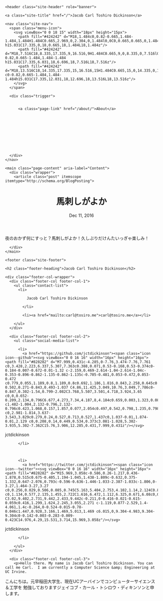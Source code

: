 <!DOCTYPE html>
<html lang="en">

  <head>
  <meta charset="utf-8">
  <meta http-equiv="X-UA-Compatible" content="IE=edge">
  <meta name="viewport" content="width=device-width, initial-scale=1">

  <title>馬刺しがよか</title>
  <meta name="description" content="夜のおかず何にすっと？馬刺しがよか！久しぶりだけんたいっぎゃ楽しみ！">

  <link rel="stylesheet" href="/assets/main.css">
  <link rel="canonical" href="http://localhost:4000/jekyll/update/2016/12/11/%E9%A6%AC%E5%88%BA%E3%81%97%E3%81%8C%E3%82%88%E3%81%8B.mdown">
  <link rel="alternate" type="application/rss+xml" title="Jacob Carl Toshiro Dickinson" href="/feed.xml">
  
  
</head>


  <body>

    <header class="site-header" role="banner">

  <div class="wrapper">

    <a class="site-title" href="/">Jacob Carl Toshiro Dickinson</a>

    <nav class="site-nav">
      <span class="menu-icon">
        <svg viewBox="0 0 18 15" width="18px" height="15px">
          <path fill="#424242" d="M18,1.484c0,0.82-0.665,1.484-1.484,1.484H1.484C0.665,2.969,0,2.304,0,1.484l0,0C0,0.665,0.665,0,1.484,0 h15.031C17.335,0,18,0.665,18,1.484L18,1.484z"/>
          <path fill="#424242" d="M18,7.516C18,8.335,17.335,9,16.516,9H1.484C0.665,9,0,8.335,0,7.516l0,0c0-0.82,0.665-1.484,1.484-1.484 h15.031C17.335,6.031,18,6.696,18,7.516L18,7.516z"/>
          <path fill="#424242" d="M18,13.516C18,14.335,17.335,15,16.516,15H1.484C0.665,15,0,14.335,0,13.516l0,0 c0-0.82,0.665-1.484,1.484-1.484h15.031C17.335,12.031,18,12.696,18,13.516L18,13.516z"/>
        </svg>
      </span>

      <div class="trigger">
        
          
          <a class="page-link" href="/about/">About</a>
          
        
          
        
          
        
          
        
          
        
      </div>
    </nav>

  </div>

</header>


    <main class="page-content" aria-label="Content">
      <div class="wrapper">
        <article class="post" itemscope itemtype="http://schema.org/BlogPosting">

  <header class="post-header">
    <h1 class="post-title" itemprop="name headline">馬刺しがよか</h1>
    <p class="post-meta"><time datetime="2016-12-11T16:03:41-08:00" itemprop="datePublished">Dec 11, 2016</time></p>
  </header>

  <div class="post-content" itemprop="articleBody">
    夜のおかず何にすっと？馬刺しがよか！久しぶりだけんたいっぎゃ楽しみ！
  </div>

  
</article>

      </div>
    </main>

    <footer class="site-footer">

  <div class="wrapper">

    <h2 class="footer-heading">Jacob Carl Toshiro Dickinson</h2>

    <div class="footer-col-wrapper">
      <div class="footer-col footer-col-1">
        <ul class="contact-list">
          <li>
            
              Jacob Carl Toshiro Dickinson
            
            </li>
            
            <li><a href="mailto:carl@tosiro.me">carl@tosiro.me</a></li>
            
        </ul>
      </div>

      <div class="footer-col footer-col-2">
        <ul class="social-media-list">
          
          <li>
            <a href="https://github.com/jctdickinson"><span class="icon icon--github"><svg viewBox="0 0 16 16" width="16px" height="16px"><path fill="#828282" d="M7.999,0.431c-4.285,0-7.76,3.474-7.76,7.761 c0,3.428,2.223,6.337,5.307,7.363c0.388,0.071,0.53-0.168,0.53-0.374c0-0.184-0.007-0.672-0.01-1.32 c-2.159,0.469-2.614-1.04-2.614-1.04c-0.353-0.896-0.862-1.135-0.862-1.135c-0.705-0.481,0.053-0.472,0.053-0.472 c0.779,0.055,1.189,0.8,1.189,0.8c0.692,1.186,1.816,0.843,2.258,0.645c0.071-0.502,0.271-0.843,0.493-1.037 C4.86,11.425,3.049,10.76,3.049,7.786c0-0.847,0.302-1.54,0.799-2.082C3.768,5.507,3.501,4.718,3.924,3.65 c0,0,0.652-0.209,2.134,0.796C6.677,4.273,7.34,4.187,8,4.184c0.659,0.003,1.323,0.089,1.943,0.261 c1.482-1.004,2.132-0.796,2.132-0.796c0.423,1.068,0.157,1.857,0.077,2.054c0.497,0.542,0.798,1.235,0.798,2.082 c0,2.981-1.814,3.637-3.543,3.829c0.279,0.24,0.527,0.713,0.527,1.437c0,1.037-0.01,1.874-0.01,2.129 c0,0.208,0.14,0.449,0.534,0.373c3.081-1.028,5.302-3.935,5.302-7.362C15.76,3.906,12.285,0.431,7.999,0.431z"/></svg>
</span><span class="username">jctdickinson</span></a>

          </li>
          

          
          <li>
            <a href="https://twitter.com/jctdickinson"><span class="icon icon--twitter"><svg viewBox="0 0 16 16" width="16px" height="16px"><path fill="#828282" d="M15.969,3.058c-0.586,0.26-1.217,0.436-1.878,0.515c0.675-0.405,1.194-1.045,1.438-1.809c-0.632,0.375-1.332,0.647-2.076,0.793c-0.596-0.636-1.446-1.033-2.387-1.033c-1.806,0-3.27,1.464-3.27,3.27 c0,0.256,0.029,0.506,0.085,0.745C5.163,5.404,2.753,4.102,1.14,2.124C0.859,2.607,0.698,3.168,0.698,3.767 c0,1.134,0.577,2.135,1.455,2.722C1.616,6.472,1.112,6.325,0.671,6.08c0,0.014,0,0.027,0,0.041c0,1.584,1.127,2.906,2.623,3.206 C3.02,9.402,2.731,9.442,2.433,9.442c-0.211,0-0.416-0.021-0.615-0.059c0.416,1.299,1.624,2.245,3.055,2.271 c-1.119,0.877-2.529,1.4-4.061,1.4c-0.264,0-0.524-0.015-0.78-0.046c1.447,0.928,3.166,1.469,5.013,1.469 c6.015,0,9.304-4.983,9.304-9.304c0-0.142-0.003-0.283-0.009-0.423C14.976,4.29,15.531,3.714,15.969,3.058z"/></svg>
</span><span class="username">jctdickinson</span></a>

          </li>
          
        </ul>
      </div>

      <div class="footer-col footer-col-3">
        <p>Hello there. My name is Jacob Carl Toshiro Dickinson. You can call me Carl.  I am currently a Computer Science &amp; Engineering at UC Irvine.
こんにちは。元早稲田大学生、現在UCアーバインでコンピューターサイエンス＆工学を 勉強しておりますジェイコブ・カール・トシロウ・ディキンソンと申します。
</p>
      </div>
    </div>

  </div>

</footer>


  </body>

</html>

